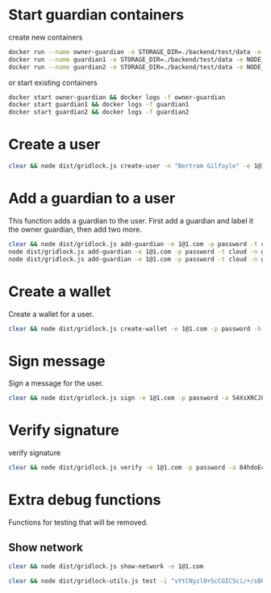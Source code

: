 # Start guardian containers

create new containers

```bash
docker run --name owner-guardian -e STORAGE_DIR=./backend/test/data -e NODE_DB=/var/lib/gridlock/node/node.db -e NATS_ADDRESS=nats://stagingnats.gridlock.network:4222 ghcr.io/gridlocknetwork/mvp/partner-node:latest
docker run --name guardian1 -e STORAGE_DIR=./backend/test/data -e NODE_DB=/var/lib/gridlock/node/node.db -e NATS_ADDRESS=nats://stagingnats.gridlock.network:4222 ghcr.io/gridlocknetwork/mvp/partner-node:latest
docker run --name guardian2 -e STORAGE_DIR=./backend/test/data -e NODE_DB=/var/lib/gridlock/node/node.db -e NATS_ADDRESS=nats://stagingnats.gridlock.network:4222 ghcr.io/gridlocknetwork/mvp/partner-node:latest
```

or start existing containers

```bash
docker start owner-guardian && docker logs -f owner-guardian
docker start guardian1 && docker logs -f guardian1
docker start guardian2 && docker logs -f guardian2
```

# Create a user

```bash
clear && node dist/gridlock.js create-user -n "Bertram Gilfoyle" -e 1@1.com -p password
```

# Add a guardian to a user

This function adds a guardian to the user. First add a guardian and label it the owner guardian, then add two more.

```bash
clear && node dist/gridlock.js add-guardian -e 1@1.com -p password -t cloud -n ownerGuardian -i f08f4833-3ce1-4e0b-9de2-96cd969df434 -k s6VTHsJ5uqnFjrFVqerBjgGPcw5zZ2cVdKwj9XEyLUU -o
node dist/gridlock.js add-guardian -e 1@1.com -p password -t cloud -n guardian1 -i 40ffd6a1-8191-4bc5-a1ba-ec300c8da1c6 -k 7l9XVjtAax40b7gfbBohR5IgU7D2Polnta/YI0FfplE=
node dist/gridlock.js add-guardian -e 1@1.com -p password -t cloud -n guardian2 -i e2bb515f-31e6-4f12-a80d-a4bd8a1215d8 -k Zos8ukwJEL7TFvrtinuV9AQNC2if3rwcb55HJLnpIlQ=
```

# Create a wallet

Create a wallet for a user.

```bash
clear && node dist/gridlock.js create-wallet -e 1@1.com -p password -b solana
```

# Sign message

Sign a message for the user.

```bash
clear && node dist/gridlock.js sign -e 1@1.com -p password -a 54XsXRCJ8ccrM8nnBvq89RUhg6qu2cDzMgfJeay94rkC -m hello
```

# Verify signature

verify signature

```bash
clear && node dist/gridlock.js verify -e 1@1.com -p password -a 84hdoEcAKgEyydnubEbUM7zVDUaYy1PhFxhaXvFSEviM -m hello -b solana -s aece5568dbfe6c7f44c0f40aae581ad3d2ba3ce7c16ab4b11947938fb4e65cd5a6896d335df140b5067aca88ead71ed665cfa532880d7e5add7c3eb357285e00
```

# Extra debug functions

Functions for testing that will be removed.

## Show network

```bash
clear && node dist/gridlock.js show-network -e 1@1.com
```

```bash
clear && node dist/gridlock-utils.js test -i "vYtCNyzl0+ScCGICSci/+/sBPGOfgi9wGBId3CkPQKk=" -p password -m "y8PHxBAzYSaaOLK2cvwag51xmtR+4JCR5H8UVYrtqwnxrW1BdnOFXTstYzH5m0A8ptG/NAe7C/bmNAyaySsm0ybjnB10OPTBLSzKm1qgnf+35zCC'" -s "ImoxPRAF6qAmeS38suP1hYxsoR09YK+UN4hlptPVqUk="
```
